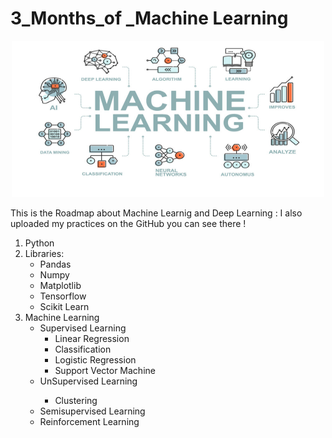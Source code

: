 <h1>3_Months_of _Machine Learning</h1>
<p align ='center'>   
  <img src="ml.jpg" alt="Machine LEarning" style=";width:500px;height:250px;">
</p>
<p>
This is the Roadmap about Machine Learnig and Deep Learning :
I also uploaded my practices on the GitHub you can see there !
</p>
<ol>
 <li>Python</li>
 <li>Libraries:
 <ul>
 <li>Pandas</li>
 <li>Numpy</li>
 <li>Matplotlib</li>
 <li>Tensorflow</li>
 <li>Scikit Learn</li> 
 </ul></li>
 <li>Machine Learning 
  <ul>
  <li>Supervised Learning 
  <ul>
  <li>Linear Regression </li>
  <li> Classification </li>
  <li> Logistic Regression </li>
  <li> Support Vector Machine  </li>
  </ul>
  </li>
   
   <li>UnSupervised Learning</li> 
   <ul>
        <li> Clustering </li>
   </ul>
  
  <li>Semisupervised Learning </li>
  <li>Reinforcement Learning </li>
  </ul>
 </li>
  <!-- <li>Deep Learning </li> -->

</ol>